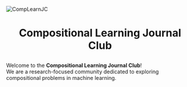 ![CompLearnJC](/CompLearnJC-logo.png#center)

# <p align="center"> Compositional Learning Journal Club </p>
Welcome to the **Compositional Learning Journal Club**!\
We are a research-focused community dedicated to exploring compositional problems in machine learning.


